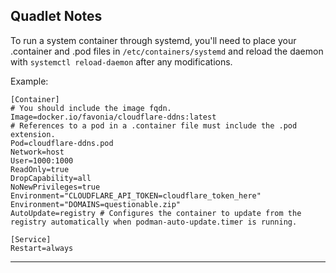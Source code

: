 ## Quadlet Notes

To run a system container through systemd, you'll need to place your .container and .pod files in `/etc/containers/systemd` and reload the daemon with `systemctl reload-daemon` after any modifications.

Example:
```
[Container]
# You should include the image fqdn.
Image=docker.io/favonia/cloudflare-ddns:latest
# References to a pod in a .container file must include the .pod extension.
Pod=cloudflare-ddns.pod
Network=host
User=1000:1000
ReadOnly=true
DropCapability=all
NoNewPrivileges=true
Environment="CLOUDFLARE_API_TOKEN=cloudflare_token_here"
Environment="DOMAINS=questionable.zip"
AutoUpdate=registry # Configures the container to update from the registry automatically when podman-auto-update.timer is running.

[Service]
Restart=always
```

---
